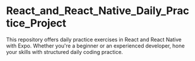 # React_and_React_Native_Daily_Practice_Project
This repository offers daily practice exercises in React and React Native with Expo. Whether you're a beginner or an experienced developer, hone your skills with structured daily coding practice.

